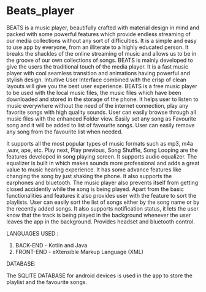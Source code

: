 # Beats_player

BEATS is a music player, beautifully crafted with material design in mind and packed with some powerful features which provide endless streaming of our media
collections without any sort of difficulties. 
It is a simple and easy to use app by everyone, from an illiterate to a highly educated person. 
It breaks the shackles of the online streaming of music and allows us to be in the groove of our own collections of songs. 
BEATS is mainly developed to give the users the traditional touch of the media player. 
It is a fast music player with cool seamless transition and animations having powerful and stylish design. 
Intuitive User Interface combined with the crisp of clean layouts will give you the best user experience. 
BEATS is a free music player to be used with the local music files, the music files which have been downloaded and stored in the storage of the phone. 
It helps user to listen to music everywhere without the need of the internet connection, play any favorite songs with high quality sounds. 
User can easily browse through all music files with the enhanced Folder view.
Easily set any song as Favourite song and it will be added to list of favourite songs. 
User can easily remove any song from the favourite list when needed.

It supports all the most popular types of music formats such as mp3, m4a ,wav, ape, etc.
Play next, Play previous, Song Shuffle, Song Looping are the features developed in song playing screen. 
It supports audio equalizer. 
The equalizer is built in which makes sounds more professional and adds a great value to music hearing experience. 
It has some advance features like changing the song by just shaking the phone. 
It also supports the earphones and bluetooth. 
The music player also prevents itself from getting closed accidently while the song is being played.
Apart from the basic functionalities and features it also provides user with the feature to sort the playlists. 
User can easily sort the list of songs either by the song name or by the recently added songs. 
It also supports notification status, it lets the user know that the track is being played
in the background whenever the user leaves the app in the background. 
Provides headset and bluetooth control. 

LANGUAGES USED :

1. BACK-END - Kotlin and Java
2. FRONT-END - eXtensible Markup Language (XML)

DATABASE:

The SQLITE DATABASE for android devices is used in the app to store the playlist
and the favourite songs.
